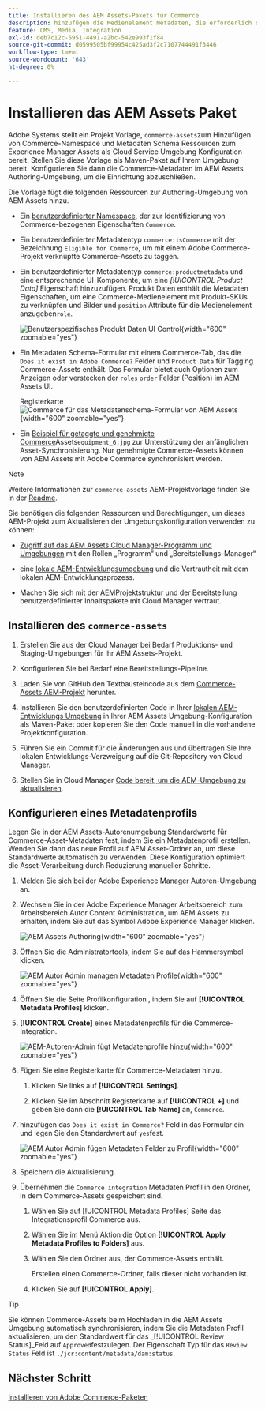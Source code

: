 ```yaml
---
title: Installieren des AEM Assets-Pakets für Commerce
description: hinzufügen die Medienelement Metadaten, die erforderlich sind, um die AEM Assets Integration for Commerce zu aktivieren, um Assets zwischen Adobe Systems Commerce- und Experience Manager Assets Projekten zu synchronisieren.
feature: CMS, Media, Integration
exl-id: deb7c12c-5951-4491-a2bc-542e993f1f84
source-git-commit: d0599505bf99954c425ad3f2c7107744491f3446
workflow-type: tm+mt
source-wordcount: '643'
ht-degree: 0%

---
```


# Installieren das AEM Assets Paket

Adobe Systems stellt ein Projekt Vorlage, `commerce-assets`zum Hinzufügen von Commerce-Namespace und Metadaten Schema Ressourcen zum Experience Manager Assets als Cloud Service Umgebung Konfiguration bereit. Stellen Sie diese Vorlage als Maven-Paket auf Ihrem Umgebung bereit. Konfigurieren Sie dann die Commerce-Metadaten im AEM Assets Authoring-Umgebung, um die Einrichtung abzuschließen.

Die Vorlage fügt die folgenden Ressourcen zur Authoring-Umgebung von AEM Assets hinzu.

- Ein [benutzerdefinierter Namespace](https://github.com/ankumalh/assets-commerce/blob/main/ui.config/jcr_root/apps/commerce/config/org.apache.sling.jcr.repoinit.RepositoryInitializer~commerce-namespaces.cfg.json), der zur Identifizierung von Commerce-bezogenen Eigenschaften `Commerce`.

- Ein benutzerdefinierter Metadatentyp `commerce:isCommerce` mit der Bezeichnung `Eligible for Commerce`, um mit einem Adobe Commerce-Projekt verknüpfte Commerce-Assets zu taggen.

- Ein benutzerdefinierter Metadatentyp `commerce:productmetadata` und eine entsprechende UI-Komponente, um eine *[!UICONTROL Product Data]* Eigenschaft hinzuzufügen. Produkt Daten enthält die Metadaten Eigenschaften, um eine Commerce-Medienelement mit Produkt-SKUs zu verknüpfen und Bilder und `position` Attribute für die Medienelement anzugeben`role`.

  ![Benutzerspezifisches Produkt Daten UI Control](./assets/aem-commerce-sku-metadata-fields-from-template.png){width="600" zoomable="yes"}

- Ein Metadaten Schema-Formular mit einem Commerce-Tab, das die `Does it exist in Adobe Commerce?` Felder und `Product Data` für Tagging Commerce-Assets enthält. Das Formular bietet auch Optionen zum Anzeigen oder verstecken der `roles` `order` Felder (Position) im AEM Assets UI.

  Registerkarte ![Commerce für das Metadatenschema-Formular von AEM Assets](./assets/assets-configure-metadata-schema-form-editor.png){width="600" zoomable="yes"}

- Ein [Beispiel für getaggte und genehmigte Commerce](https://github.com/ankumalh/assets-commerce/blob/main/ui.content/src/main/content/jcr_root/content/dam/wknd/en/activities/hiking/equipment_6.jpg/.content.xml)Assets`equipment_6.jpg` zur Unterstützung der anfänglichen Asset-Synchronisierung. Nur genehmigte Commerce-Assets können von AEM Assets mit Adobe Commerce synchronisiert werden.

>[!NOTE]
>Weitere Informationen zur `commerce-assets` AEM-Projektvorlage finden Sie in der [Readme](https://github.com/ankumalh/assets-commerce).

Sie benötigen die folgenden Ressourcen und Berechtigungen, um dieses AEM-Projekt zum Aktualisieren der Umgebungskonfiguration verwenden zu können:

- [Zugriff auf das AEM Assets Cloud Manager-Programm und Umgebungen](https://experienceleague.adobe.com/en/docs/experience-manager-cloud-service/content/onboarding/journey/cloud-manager#access-sysadmin-bo) mit den Rollen „Programm“ und „Bereitstellungs-Manager“

- eine [lokale AEM-Entwicklungsumgebung](https://experienceleague.adobe.com/en/docs/experience-manager-learn/cloud-service/local-development-environment-set-up/overview) und die Vertrautheit mit dem lokalen AEM-Entwicklungsprozess.

- Machen Sie sich mit der [AEM](https://experienceleague.adobe.com/de/docs/experience-manager-cloud-service/content/implementing/developing/aem-project-content-package-structure)Projektstruktur und der Bereitstellung benutzerdefinierter Inhaltspakete mit Cloud Manager vertraut.

## Installieren des `commerce-assets`

1. Erstellen Sie aus der Cloud Manager bei Bedarf Produktions- und Staging-Umgebungen für Ihr AEM Assets-Projekt.

1. Konfigurieren Sie bei Bedarf eine Bereitstellungs-Pipeline.

1. Laden Sie von GitHub den Textbausteincode aus dem [Commerce-Assets AEM-Projekt](https://github.com/ankumalh/assets-commerce) herunter.

1. Installieren Sie den benutzerdefinierten Code in Ihrer [lokalen AEM-Entwicklungs Umgebung](https://experienceleague.adobe.com/en/docs/experience-manager-learn/cloud-service/local-development-environment-set-up/overview) in Ihrer AEM Assets Umgebung-Konfiguration als Maven-Paket oder kopieren Sie den Code manuell in die vorhandene Projektkonfiguration.

1. Führen Sie ein Commit für die Änderungen aus und übertragen Sie Ihre lokalen Entwicklungs-Verzweigung auf die Git-Repository von Cloud Manager.

1. Stellen Sie in Cloud Manager [Code bereit, um die AEM-Umgebung zu aktualisieren](https://experienceleague.adobe.com/en/docs/experience-manager-cloud-service/content/implementing/using-cloud-manager/deploy-code#deploying-code-with-cloud-manager).

## Konfigurieren eines Metadatenprofils

Legen Sie in der AEM Assets-Autorenumgebung Standardwerte für Commerce-Asset-Metadaten fest, indem Sie ein Metadatenprofil erstellen. Wenden Sie dann das neue Profil auf AEM Asset-Ordner an, um diese Standardwerte automatisch zu verwenden. Diese Konfiguration optimiert die Asset-Verarbeitung durch Reduzierung manueller Schritte.

1. Melden Sie sich bei der Adobe Experience Manager Autoren-Umgebung an.

1. Wechseln Sie in der Adobe Experience Manager Arbeitsbereich zum Arbeitsbereich Autor Content Administration, um AEM Assets zu erhalten, indem Sie auf das Symbol Adobe Experience Manager klicken.

   ![AEM Assets Authoring](./assets/aem-assets-authoring.png){width="600" zoomable="yes"}

1. Öffnen Sie die Administratortools, indem Sie auf das Hammersymbol klicken.

   ![AEM Autor Admin managen Metadaten Profile](./assets/aem-manage-metadata-profiles.png){width="600" zoomable="yes"}

1. Öffnen Sie die Seite Profilkonfiguration , indem Sie auf **[!UICONTROL Metadata Profiles]** klicken.

1. **[!UICONTROL Create]** eines Metadatenprofils für die Commerce-Integration.

   ![AEM-Autoren-Admin fügt Metadatenprofile hinzu ](./assets/aem-create-metadata-profile.png){width="600" zoomable="yes"}

1. Fügen Sie eine Registerkarte für Commerce-Metadaten hinzu.

   1. Klicken Sie links auf **[!UICONTROL Settings]**.

   1. Klicken Sie im Abschnitt Registerkarte auf **[!UICONTROL +]** und geben Sie dann die **[!UICONTROL Tab Name]** an, `Commerce`.

1. hinzufügen das `Does it exist in Commerce?` Feld in das Formular ein und legen Sie den Standardwert auf `yes`fest.

   ![AEM Autor Admin fügen Metadaten Felder zu Profil](./assets/aem-edit-metadata-profile-fields.png){width="600" zoomable="yes"}

1. Speichern die Aktualisierung.

1. Übernehmen die `Commerce integration` Metadaten Profil in den Ordner, in dem Commerce-Assets gespeichert sind.

   1. Wählen Sie auf [!UICONTROL  Metadata Profiles] Seite das Integrationsprofil Commerce aus.

   1. Wählen Sie im Menü Aktion die Option **[!UICONTROL Apply Metadata Profiles to Folders]** aus.

   1. Wählen Sie den Ordner aus, der Commerce-Assets enthält.

      Erstellen einen Commerce-Ordner, falls dieser nicht vorhanden ist.

   1. Klicken Sie auf **[!UICONTROL Apply]**.

>[!TIP]
>
>Sie können Commerce-Assets beim Hochladen in die AEM Assets Umgebung automatisch synchronisieren, indem Sie die Metadaten Profil aktualisieren, um den Standardwert für das _[!UICONTROL Review Status]_Feld auf `Approved`festzulegen. Der Eigenschaft Typ für das `Review Status` Feld ist `./jcr:content/metadata/dam:status`.

## Nächster Schritt

[Installieren von Adobe Commerce-Paketen](aem-assets-configure-commerce.md)
